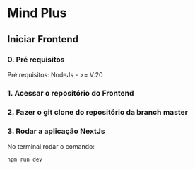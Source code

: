 # Mind Plus
## Iniciar Frontend
### 0. Pré requisitos
Pré requisitos:
NodeJs - >= V.20
### 1. Acessar o repositório do Frontend
### 2. Fazer o git clone do repositório da branch master
### 3. Rodar a aplicação NextJs
No terminal rodar o comando:
``` bash
npm run dev
```
